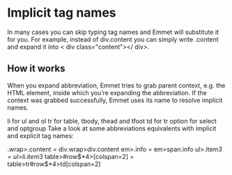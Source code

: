 # Implicit tag names

In many cases you can skip typing tag names and Emmet will substitute it for you. For example, instead of div.content you can simply write .content and expand it into < div class="content"></ div>.

## How it works
When you expand abbreviation, Emmet tries to grab parent context, e.g. the HTML element, inside which you’re expanding the abbreviation. If the context was grabbed successfully, Emmet uses its name to resolve implicit names.


li for ul and ol
tr for table, tbody, thead and tfoot
td for tr
option for select and optgroup
Take a look at some abbreviations equivalents with implicit and explicit tag names:

.wrap>.content = div.wrap>div.content
em>.info = em>span.info
ul>.item*3 = ul>li.item*3
table>#row$*4>[colspan=2] = table>tr#row$*4>td[colspan=2]